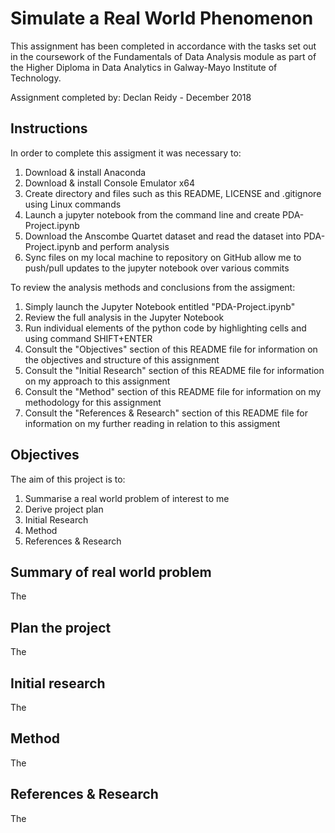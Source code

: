 # Simulate a Real World Phenomenon

This assignment has been completed in accordance with the tasks set out in the coursework of the Fundamentals of Data Analysis module as part of the Higher Diploma in Data Analytics in Galway-Mayo Institute of Technology.

Assignment completed by:
Declan Reidy - December 2018


## Instructions
In order to complete this assigment it was necessary to:
1. Download & install Anaconda
2. Download & install Console Emulator x64
3. Create directory and files such as this README, LICENSE and .gitignore using Linux commands
4. Launch a jupyter notebook from the command line and create PDA-Project.ipynb
5. Download the Anscombe Quartet dataset and read the dataset into PDA-Project.ipynb and perform analysis
6. Sync files on my local machine to repository on GitHub allow me to push/pull updates to the jupyter notebook over various commits

To review the analysis methods and conclusions from the assigment:
1. Simply launch the Jupyter Notebook entitled "PDA-Project.ipynb"
2. Review the full analysis in the Jupyter Notebook
3. Run individual elements of the python code by highlighting cells and using command SHIFT+ENTER
4. Consult the "Objectives" section of this README file for information on the objectives and structure of this assignment
5. Consult the "Initial Research" section of this README file for information on my approach to this assignment
6. Consult the "Method" section of this README file for information on my methodology for this assignment
7. Consult the "References & Research" section of this README file for information on my further reading in relation to this assigment

## Objectives
The aim of this project is to:
1. Summarise a real world problem of interest to me
2. Derive project plan
3. Initial Research
4. Method
5. References & Research

## Summary of real world problem
The

## Plan the project
The

## Initial research
The

## Method
The

## References & Research
The
